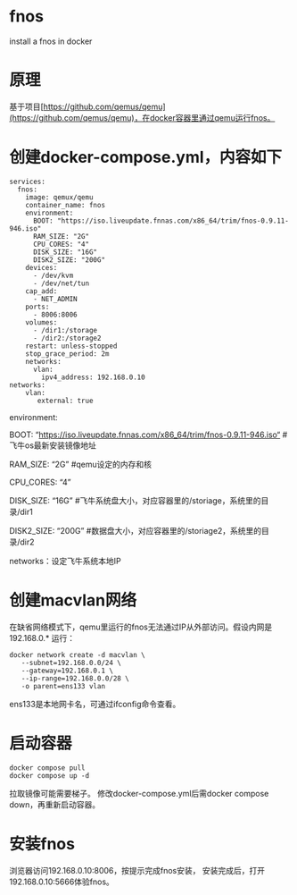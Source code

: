 # fnos
install a fnos in docker

# 原理
基于项目[https://github.com/qemus/qemu](https://github.com/qemus/qemu)，在docker容器里通过qemu运行fnos。

# 创建docker-compose.yml，内容如下
```
services:
  fnos:
    image: qemux/qemu
    container_name: fnos
    environment:
      BOOT: "https://iso.liveupdate.fnnas.com/x86_64/trim/fnos-0.9.11-946.iso"
      RAM_SIZE: "2G"
      CPU_CORES: "4"
      DISK_SIZE: "16G"
      DISK2_SIZE: "200G"
    devices:
      - /dev/kvm
      - /dev/net/tun
    cap_add:
      - NET_ADMIN
    ports:
      - 8006:8006
    volumes:
      - /dir1:/storage
      - /dir2:/storage2
    restart: unless-stopped
    stop_grace_period: 2m
    networks:
      vlan:
        ipv4_address: 192.168.0.10
networks:
    vlan:
       external: true
```

environment:

BOOT: “https://iso.liveupdate.fnnas.com/x86_64/trim/fnos-0.9.11-946.iso“ #飞牛os最新安装镜像地址

RAM_SIZE: “2G” #qemu设定的内存和核

CPU_CORES: “4”

DISK_SIZE: “16G” #飞牛系统盘大小，对应容器里的/storiage，系统里的目录/dir1

DISK2_SIZE: “200G” #数据盘大小，对应容器里的/storiage2，系统里的目录/dir2

networks：设定飞牛系统本地IP

# 创建macvlan网络
在缺省网络模式下，qemu里运行的fnos无法通过IP从外部访问。假设内网是192.168.0.*
运行：
```
docker network create -d macvlan \
   --subnet=192.168.0.0/24 \
   --gateway=192.168.0.1 \
   --ip-range=192.168.0.0/28 \
   -o parent=ens133 vlan
```   
ens133是本地网卡名，可通过ifconfig命令查看。

# 启动容器
```
docker compose pull
docker compose up -d
```
拉取镜像可能需要梯子。
修改docker-compose.yml后需docker compose down，再重新启动容器。

# 安装fnos
浏览器访问192.168.0.10:8006，按提示完成fnos安装，
安装完成后，打开192.168.0.10:5666体验fnos。

